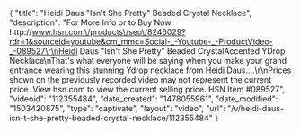 {
    "title": "Heidi Daus \"Isn't She Pretty\" Beaded Crystal Necklace",
    "description": "For More Info or to Buy Now: http:\/\/www.hsn.com\/products\/seo\/8246029?rdr=1&sourceid=youtube&cm_mmc=Social-_-Youtube-_-ProductVideo-_-089527\r\nHeidi Daus \"Isn't She Pretty\" Beaded CrystalAccented YDrop Necklace\nThat's what everyone will be saying when you make your grand entrance wearing this stunning Ydrop necklace from Heidi Daus....\r\nPrices shown on the previously recorded video may not represent the current price.  View hsn.com to view the current selling price. HSN Item #089527",
    "videoid": "112355484",
    "date_created": "1478055961",
    "date_modified": "1503420875",
    "type": "captivate",
    "layout": "video",
    "url": "\/v\/heidi-daus-isn-t-she-pretty-beaded-crystal-necklace\/112355484"
}